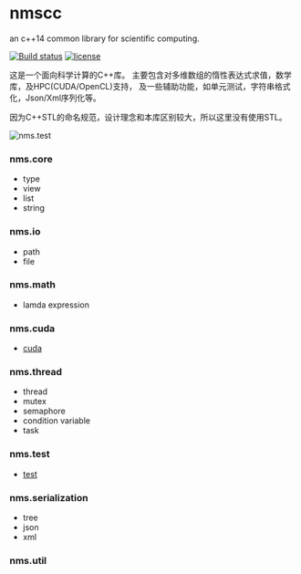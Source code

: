 # nmscc
an c++14 common library for scientific computing.

[![Build status](https://ci.appveyor.com/api/projects/status/ry9oa2mxrj8hk613/branch/master?svg=true)](https://ci.appveyor.com/project/lumpyzhu/nmscc/branch/master)
[![license](https://img.shields.io/github/license/lumpyzhu/nmscc.svg)]()

这是一个面向科学计算的C++库。
主要包含对多维数组的惰性表达式求值，数学库，及HPC(CUDA/OpenCL)支持，
及一些辅助功能，如单元测试，字符串格式化，Json/Xml序列化等。

因为C++STL的命名规范，设计理念和本库区别较大，所以这里没有使用STL。

![nms.test](https://raw.githubusercontent.com/lumpyzhu/nmscc/master/doc/nms.test.gif)

### nms.core
- type
- view
- list
- string

### nms.io
- path
- file

### nms.math
- lamda expression

### nms.cuda
- [cuda](/doc/nms.cuda.md)

### nms.thread
- thread
- mutex
- semaphore
- condition variable
- task

### nms.test
- [test](/doc/nms.test.md)

### nms.serialization
- tree
- json
- xml

### nms.util

